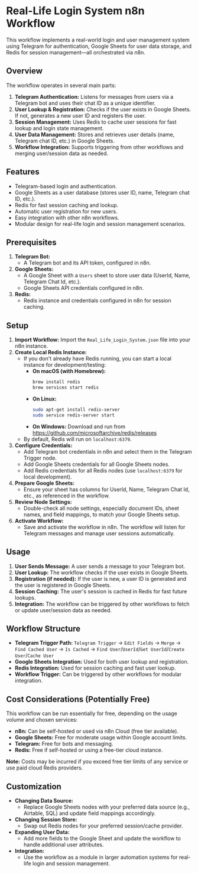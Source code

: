 # Real-Life Login System n8n Workflow

This workflow implements a real-world login and user management system using Telegram for authentication, Google Sheets for user data storage, and Redis for session management—all orchestrated via n8n.

## Overview

The workflow operates in several main parts:
1.  **Telegram Authentication:** Listens for messages from users via a Telegram bot and uses their chat ID as a unique identifier.
2.  **User Lookup & Registration:** Checks if the user exists in Google Sheets. If not, generates a new user ID and registers the user.
3.  **Session Management:** Uses Redis to cache user sessions for fast lookup and login state management.
4.  **User Data Management:** Stores and retrieves user details (name, Telegram chat ID, etc.) in Google Sheets.
5.  **Workflow Integration:** Supports triggering from other workflows and merging user/session data as needed.

## Features

*   Telegram-based login and authentication.
*   Google Sheets as a user database (stores user ID, name, Telegram chat ID, etc.).
*   Redis for fast session caching and lookup.
*   Automatic user registration for new users.
*   Easy integration with other n8n workflows.
*   Modular design for real-life login and session management scenarios.

## Prerequisites

1.  **Telegram Bot:**
    *   A Telegram bot and its API token, configured in n8n.
2.  **Google Sheets:**
    *   A Google Sheet with a `Users` sheet to store user data (UserId, Name, Telegram Chat Id, etc.).
    *   Google Sheets API credentials configured in n8n.
3.  **Redis:**
    *   Redis instance and credentials configured in n8n for session caching.

## Setup

1.  **Import Workflow:** Import the `Real_Life_Login_System.json` file into your n8n instance.
2.  **Create Local Redis Instance:**
    *   If you don't already have Redis running, you can start a local instance for development/testing:
        *   **On macOS (with Homebrew):**
            ```sh
            brew install redis
            brew services start redis
            ```
        *   **On Linux:**
            ```sh
            sudo apt-get install redis-server
            sudo service redis-server start
            ```
        *   **On Windows:**
            Download and run from https://github.com/microsoftarchive/redis/releases
    *   By default, Redis will run on `localhost:6379`.
3.  **Configure Credentials:**
    *   Add Telegram bot credentials in n8n and select them in the Telegram Trigger node.
    *   Add Google Sheets credentials for all Google Sheets nodes.
    *   Add Redis credentials for all Redis nodes (use `localhost:6379` for local development).
4.  **Prepare Google Sheets:**
    *   Ensure your sheet has columns for UserId, Name, Telegram Chat Id, etc., as referenced in the workflow.
5.  **Review Node Settings:**
    *   Double-check all node settings, especially document IDs, sheet names, and field mappings, to match your Google Sheets setup.
6.  **Activate Workflow:**
    *   Save and activate the workflow in n8n. The workflow will listen for Telegram messages and manage user sessions automatically.

## Usage

1.  **User Sends Message:** A user sends a message to your Telegram bot.
2.  **User Lookup:** The workflow checks if the user exists in Google Sheets.
3.  **Registration (if needed):** If the user is new, a user ID is generated and the user is registered in Google Sheets.
4. **Session Caching:** The user's session is cached in Redis for fast future lookups.
5.  **Integration:** The workflow can be triggered by other workflows to fetch or update user/session data as needed.

## Workflow Structure

*   **Telegram Trigger Path:** `Telegram Trigger` -> `Edit Fields` -> `Merge` -> `Find Cached User` -> `Is Cached` -> `Find User`/`UserId`/`Get UserId`/`Create User`/`Cache User`
*   **Google Sheets Integration:** Used for both user lookup and registration.
*   **Redis Integration:** Used for session caching and fast user lookup.
*   **Workflow Trigger:** Can be triggered by other workflows for modular integration.

## Cost Considerations (Potentially Free)

This workflow can be run essentially for free, depending on the usage volume and chosen services:

*   **n8n:** Can be self-hosted or used via n8n Cloud (free tier available).
*   **Google Sheets:** Free for moderate usage within Google account limits.
*   **Telegram:** Free for bots and messaging.
*   **Redis:** Free if self-hosted or using a free-tier cloud instance.

**Note:** Costs may be incurred if you exceed free tier limits of any service or use paid cloud Redis providers.

## Customization

*   **Changing Data Source:**
    *   Replace Google Sheets nodes with your preferred data source (e.g., Airtable, SQL) and update field mappings accordingly.
*   **Changing Session Store:**
    *   Swap out Redis nodes for your preferred session/cache provider.
*   **Expanding User Data:**
    *   Add more fields to the Google Sheet and update the workflow to handle additional user attributes.
*   **Integration:**
    *   Use the workflow as a module in larger automation systems for real-life login and session management.
